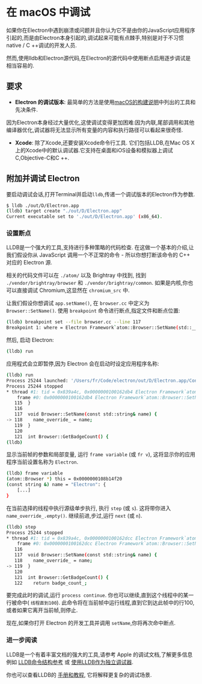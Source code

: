 # 在 macOS 中调试

如果你在Electron中遇到崩溃或问题并且你认为它不是由你的JavaScript应用程序引起的,而是由Electron本身引起的,调试起来可能有点棘手,特别是对于不习惯native / C ++调试的开发人员.

然而,使用lldb和Electron源代码,在Electron的源代码中使用断点启用逐步调试是相当容易的.

## 要求

* **Electron 的调试版本**: 最简单的方法是使用[macOS的构建说明](build-instructions-osx.md)中列出的工具和先决条件.

因为Electron本身经过大量优化,这使调试变得更加困难:因为内联,尾部调用和其他编译器优化,调试器将无法显示所有变量的内容和执行路径可以看起来很奇怪.

* **Xcode**: 除了Xcode,还要安装Xcode命令行工具.
它们包括LLDB,在Mac OS X上的Xcode中的默认调试器.它支持在桌面和iOS设备和模拟器上调试C,Objective-C和C ++.

## 附加并调试 Electron

要启动调试会话,打开Terminal并启动`lldb`,传递一个调试版本的Electron作为参数.
```bash
$ lldb ./out/D/Electron.app
(lldb) target create "./out/D/Electron.app"
Current executable set to './out/D/Electron.app' (x86_64).
```

### 设置断点

LLDB是一个强大的工具,支持进行多种策略的代码检查. 在这做一个基本的介绍,让我们假设你从 JavaScript 调用一个不正常的命令 - 所以你想打断该命令的 C++ 对应的 Electron 源.

相关的代码文件可以在 `./atom/` 以及 Brightray 中找到, 找到 `./vendor/brightray/browser` 和 `./vendor/brightray/common`. 如果是内核,你也可以直接调试 Chromium,这显然在 `chromium_src` 中.

让我们假设你想调试 `app.setName()`, 在 `browser.cc` 中定义为 `Browser::SetName()`. 使用 `breakpoint` 命令进行断点,指定文件和断点位置:
```bash
(lldb) breakpoint set --file browser.cc --line 117
Breakpoint 1: where = Electron Framework`atom::Browser::SetName(std::__1::basic_string<char, std::__1::char_traits<char>, std::__1::allocator<char> > const&) + 20 at browser.cc:118, address = 0x000000000015fdb4
```

然后, 启动 Electron:

```bash
(lldb) run
```

应用程式会立即暂停,因为 Electron 会在启动时设定应用程序名称:

```bash
(lldb) run
Process 25244 launched: '/Users/fr/Code/electron/out/D/Electron.app/Contents/MacOS/Electron' (x86_64)
Process 25244 stopped
* thread #1: tid = 0x839a4c, 0x0000000100162db4 Electron Framework`atom::Browser::SetName(this=0x0000000108b14f20, name="Electron") + 20 at browser.cc:118, queue = 'com.apple.main-thread', stop reason = breakpoint 1.1
    frame #0: 0x0000000100162db4 Electron Framework`atom::Browser::SetName(this=0x0000000108b14f20, name="Electron") + 20 at browser.cc:118
   115 	}
   116
   117 	void Browser::SetName(const std::string& name) {
-> 118 	  name_override_ = name;
   119 	}
   120
   121 	int Browser::GetBadgeCount() {
(lldb)
```

显示当前帧的参数和局部变量, 运行 `frame variable` (或 `fr v`), 这将显示你的应用程序当前设置名称为 `Electron`.
```bash
(lldb) frame variable
(atom::Browser *) this = 0x0000000108b14f20
(const string &) name = "Electron": {
    [...]
}
```

在当前选择的线程中执行源级单步执行, 执行 `step` (或 `s`). 这将带你进入 `name_override_.empty()`. 继续前进,步过,运行 `next` (或 `n`).
```bash
(lldb) step
Process 25244 stopped
* thread #1: tid = 0x839a4c, 0x0000000100162dcc Electron Framework`atom::Browser::SetName(this=0x0000000108b14f20, name="Electron") + 44 at browser.cc:119, queue = 'com.apple.main-thread', stop reason = step in
    frame #0: 0x0000000100162dcc Electron Framework`atom::Browser::SetName(this=0x0000000108b14f20, name="Electron") + 44 at browser.cc:119
   116
   117 	void Browser::SetName(const std::string& name) {
   118 	  name_override_ = name;
-> 119 	}
   120
   121 	int Browser::GetBadgeCount() {
   122 	  return badge_count_;
```

要完成此时的调试,运行 `process continue`. 你也可以继续,直到这个线程中的某一行被命中( `线程直到100`). 此命令将在当前帧中运行线程,直到它到达此帧中的行100,或者如果它离开当前帧,则停止.

现在,如果你打开 Electron 的开发工具并调用 `setName`,你将再次命中断点.

### 进一步阅读
LLDB是一个有着丰富文档的强大的工具,请参考 Apple 的调试文档,了解更多信息 例如 [LLDB命令结构参考][lldb-command-structure] 或 [使用LLDB作为独立调试器][lldb-standalone].

你也可以查看LLDB的 [手册和教程][lldb-tutorial], 它将解释更复杂的调试场景.

[lldb-command-structure]: https://developer.apple.com/library/mac/documentation/IDEs/Conceptual/gdb_to_lldb_transition_guide/document/lldb-basics.html#//apple_ref/doc/uid/TP40012917-CH2-SW2
[lldb-standalone]: https://developer.apple.com/library/mac/documentation/IDEs/Conceptual/gdb_to_lldb_transition_guide/document/lldb-terminal-workflow-tutorial.html
[lldb-tutorial]: http://lldb.llvm.org/tutorial.html

